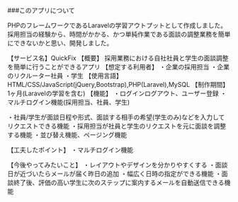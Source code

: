 ###このアプリについて

PHPのフレームワークであるLaravelの学習アウトプットとして作成しました。
採用担当の経験から、時間がかかる、かつ単純作業である面談の調整業務を簡単にできないかと思い、開発しました。

【サービス名】QuickFix
【概要】
採用業務における自社社員と学生の面談調整を簡単に行うことができるアプリ
【想定する利用者】
・企業の採用担当
・企業のリクルーター社員
・学生
【使用言語】HTML/CSS/JavaScript(jQuery,Bootstrap),PHP(Laravel),MySQL
【制作期間】1ヶ月(Laravelの学習を含む)
【機能】
・ログインログアウト、ユーザー登録
・マルチログイン機能(採用担当、社員、学生)

・社員/学生が面談日程や形式、面談する相手の希望(学生のみ)などを入力してリクエストできる機能
・採用担当が社員と学生のリクエストを元に面談を調整する機能
・並び替え機能、ページング機能

【工夫したポイント】
・マルチログイン機能

【今後やってみたいこと】
・レイアウトやデザインを分かりやすくする
・面談日が近づいたらメールが届く昨日の追加
・幅広く日時の指定ができる機能
・面談終了後、評価の高い学生に次のステップに案内するメールを自動送信できる機能
